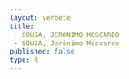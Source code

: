 ```yaml
---
layout: verbete
title:
 - SOUSA, JERONIMO MOSCARDO
 - SOUSA, Jerônimo Moscardo
published: false
type: R
---
```



